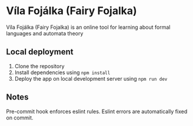 # Víla Fojálka (Fairy Fojalka)

Víla Fojálka (Fairy Fojalka) is an online tool for learning about formal languages and automata theory 

## Local deployment

1. Clone the repository
2. Install dependencies using `npm install`
3. Deploy the app on local development server using `npm run dev`

## Notes
Pre-commit hook enforces eslint rules. Eslint errors
are automatically fixed on commit.